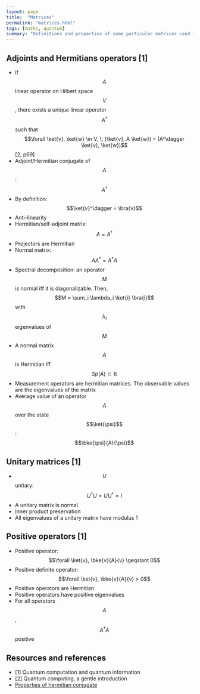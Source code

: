 ```yaml
---
layout: page
title:  "Matrices"
permalink: "matrices.html"
tags: [maths, quantum]
summary: "Definitions and properties of some particular matrices used in quantum mechanics"
---
```


$$
\newcommand{\C}{\mathbb{C}}
\newcommand{\R}{\mathbb{R}}
\DeclareMathOperator{\dimension}{dim}
\newcommand{\bra}[1]{\left< #1 \right|}
\newcommand{\ket}[1]{\left| #1 \right>}
\newcommand{\bk}[2]{\left< #1 \middle| #2 \right>}
\newcommand{\bke}[3]{\left< #1 \middle| #2 \middle| #3 \right>}
$$


## Adjoints and Hermitians operators [1]
* If $$A$$ linear operator on Hilbert space $$V$$, there exists a unique linear operator $$A^\dagger$$ such that $$\forall \ket{v}, \ket{w} \in V, \; (\ket{v}, A \ket{w}) = (A^\dagger \ket{v}, \ket{w})$$ [2, p69]
* Adjoint/Hermitian conjugate of $$A$$: $$A^\dagger$$
* By definition: $$\ket{v}^\dagger = \bra{v}$$
* Anti-linearity
* Hermitian/self-adjoint matrix: $$A = A^\dagger$$
* Projectors are Hermitian
* Normal matrix: $$AA^\dagger = A^\dagger A$$
* Spectral decomposition: an operator $$M$$ is normal iff it is diagonalizable. Then, $$M = \sum_i \lambda_i \ket{i} \bra{i}$$ with $$\lambda_i$$ eigenvalues of $$M$$
* A normal matrix $$A$$ is Hermitian iff $$Sp(A) \subset \mathbb{R}$$
* Measurement operators are hermitian matrices. The observable values are the eigenvalues of the matrix
* Average value of an operator $$A$$ over the state $$\ket{\psi}$$: $$\bke{\psi}{A}{\psi}$$


## Unitary matrices [1]
* $$U$$ unitary: $$U^\dagger U = U U^\dagger = I$$
* A unitary matrix is normal
* Inner product preservation
* All eigenvalues of a unitary matrix have modulus 1


## Positive operators [1]
* Positive operator: $$\forall \ket{v}, \bke{v}{A}{v} \geqslant 0$$
* Positive definite operator: $$\forall \ket{v}, \bke{v}{A}{v} > 0$$
* Positive operators are Hermitian
* Positive operators have positive eigenvalues
* For all operators $$A$$, $$A^\dagger A$$ positive


## Resources and references
* [1] Quantum computation and quantum information
* [2] Quantum computing, a gentle introduction
* [Properties of hermitian conjugate](https://en.wikipedia.org/wiki/Conjugate_transpose)
